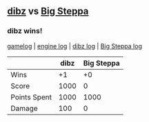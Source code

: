 ## [dibz](<../../dibz/README.md>) vs [Big Steppa](<../../Big Steppa/README.md>)
### dibz wins!

[gamelog](<gamelog.json>) | [engine log](<engine>) | [dibz log](<dibz>) | [Big Steppa log](<Big Steppa>)

|              | dibz | Big Steppa |
| ------------ | ---- | ---------- |
| Wins         |   +1 |         +0 |
| Score        | 1000 |          0 |
| Points Spent | 1000 |       1000 |
| Damage       |  100 |          0 |
